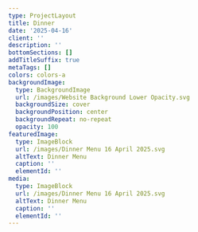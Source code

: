 ```yaml
---
type: ProjectLayout
title: Dinner
date: '2025-04-16'
client: ''
description: ''
bottomSections: []
addTitleSuffix: true
metaTags: []
colors: colors-a
backgroundImage:
  type: BackgroundImage
  url: /images/Website Background Lower Opacity.svg
  backgroundSize: cover
  backgroundPosition: center
  backgroundRepeat: no-repeat
  opacity: 100
featuredImage:
  type: ImageBlock
  url: /images/Dinner Menu 16 April 2025.svg
  altText: Dinner Menu
  caption: ''
  elementId: ''
media:
  type: ImageBlock
  url: /images/Dinner Menu 16 April 2025.svg
  altText: Dinner Menu
  caption: ''
  elementId: ''
---
```


